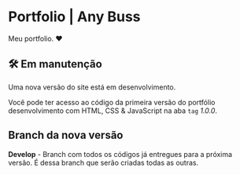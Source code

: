 # Portfolio | Any Buss

Meu portfolio. ❤️

## 🛠️ Em manutenção 

Uma nova versão do site está em desenvolvimento.

Você pode ter acesso ao código da primeira versão do portfólio desenvolvimento com HTML, CSS & JavaScript na aba `tag` *1.0.0*.  

## Branch da nova versão

**Develop** - Branch com todos os códigos já entregues para a próxima versão. É dessa branch que serão criadas todas as outras.
